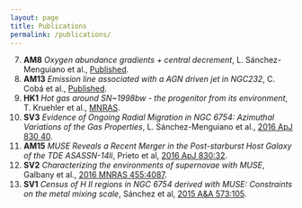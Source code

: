 ```yaml
---
layout: page
title: Publications
permalink: /publications/
---
```






<!-- Aitor NGC7469 -->
<!-- VESTIGE2 -->
<!-- Yize 2018cuf -->
<!-- Asier DTD -->
<!-- Hanin 16gkg -->
<!-- Claudia 17ivv -->
<!-- Eric LSQ14fmg -->
<!-- max gap1-->
<!-- Lyman 18cow-->
<!-- Azalee 18ivc-->
<!-- AMUSING++ -->
<!-- 100Ias -->
<!-- Schady paper -->
<!-- Meza 14jb  -->
<!-- Enrica SV -->
<!-- CSP2 paper (redshifts) -->
<!-- VESTIGE 1 paper -->
<!-- Lluís SL paper -->
<!-- Joe bullshit paper on DTD data -->
<!-- Hanin CC paper on HK data -->
<!-- Hanin SSP paper on SV data -->



7. __AM8__ _Oxygen abundance gradients + central decrement_, L. Sánchez-Menguiano et al., [Published](https://arxiv.org/abs/1710.01188).  
6. __AM13__ _Emission line associated with a AGN driven jet in NGC232_, C. Cobá et al., [Published](https://arxiv.org/abs/1711.02785).  
5. __HK1__ _Hot gas around SN~1998bw - the progenitor from its environment_, T. Kruehler et al., [MNRAS](http://adsabs.harvard.edu/abs/2017arXiv170205430K).  
4. __SV3__ _Evidence of Ongoing Radial Migration in NGC 6754: Azimuthal Variations of the Gas Properties_, L. Sánchez-Menguiano et al., [2016 ApJ 830 40](http://adsabs.harvard.edu/abs/2016ApJ...830L..40S).  
3. __AM15__ _MUSE Reveals a Recent Merger in the Post-starburst Host Galaxy of the TDE ASASSN-14li_, Prieto et al, [2016 ApJ 830:32](http://adsabs.harvard.edu/abs/2016ApJ...830L..32P).  
2. __SV2__ _Characterizing the environments of supernovae with MUSE_, Galbany et al., [2016 MNRAS 455:4087](http://adsabs.harvard.edu/abs/2016MNRAS.455.4087G).  
1. __SV1__ _Census of H II regions in NGC 6754 derived with MUSE: Constraints on the metal mixing scale_, Sánchez et al, [2015 A&A 573:105](http://adsabs.harvard.edu/abs/2015A%26A...573A.105S).










